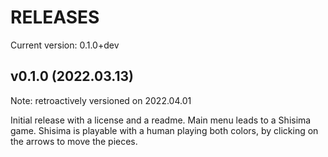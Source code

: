 # RELEASES

Current version: 0.1.0+dev

## v0.1.0 (2022.03.13)

Note: retroactively versioned on 2022.04.01

Initial release with a license and a readme.
Main menu leads to a Shisima game.
Shisima is playable with a human playing both colors, by clicking on the
arrows to move the pieces.
